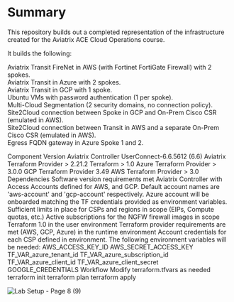 # Summary

This repository builds out a completed representation of the infrastructure created for the Aviatrix ACE Cloud Operations course.

It builds the following:

Aviatrix Transit FireNet in AWS (with Fortinet FortiGate Firewall) with 2 spokes.   
Aviatrix Transit in Azure with 2 spokes.   
Aviatrix Transit in GCP with 1 spoke.   
Ubuntu VMs with password authentication (1 per spoke).   
Multi-Cloud Segmentation (2 security domains, no connection policy).   
Site2Cloud connection between Spoke in GCP and On-Prem Cisco CSR (emulated in AWS).   
Site2Cloud connection between Transit in AWS and a separate On-Prem Cisco CSR (emulated in AWS).   
Egress FQDN gateway in Azure Spoke 1 and 2.   

Component	Version
Aviatrix Controller	UserConnect-6.6.5612 (6.6)
Aviatrix Terraform Provider	> 2.21.2
Terraform	> 1.0
Azure Terraform Provider	> 3.0.0
GCP Terraform Provider	3.49
AWS Terraform Provider	> 3.0
Dependencies
Software version requirements met
Aviatrix Controller with Access Accounts defined for AWS, and GCP. Default account names are 'aws-account' and 'gcp-account' respectively.
Azure account will be onboarded matching the TF credentials provided as environment variables.
Sufficient limits in place for CSPs and regions in scope (EIPs, Compute quotas, etc.)
Active subscriptions for the NGFW firewall images in scope
Terraform 1.0 in the user environment
Terraform provider requirements are met (AWS, GCP, Azure) in the runtime environment
Account credentials for each CSP defined in environment. The following environment variables will be needed:
AWS_ACCESS_KEY_ID
AWS_SECRET_ACCESS_KEY
TF_VAR_azure_tenant_id
TF_VAR_azure_subscription_id
TF_VAR_azure_client_id
TF_VAR_azure_client_secret
GOOGLE_CREDENTIALS
Workflow
Modify terraform.tfvars as needed
terraform init
terraform plan
terraform apply

![Lab Setup - Page 8 (9)](https://user-images.githubusercontent.com/16576150/171320244-84c8af17-88f6-491f-b304-a6c58ce2413f.png)
